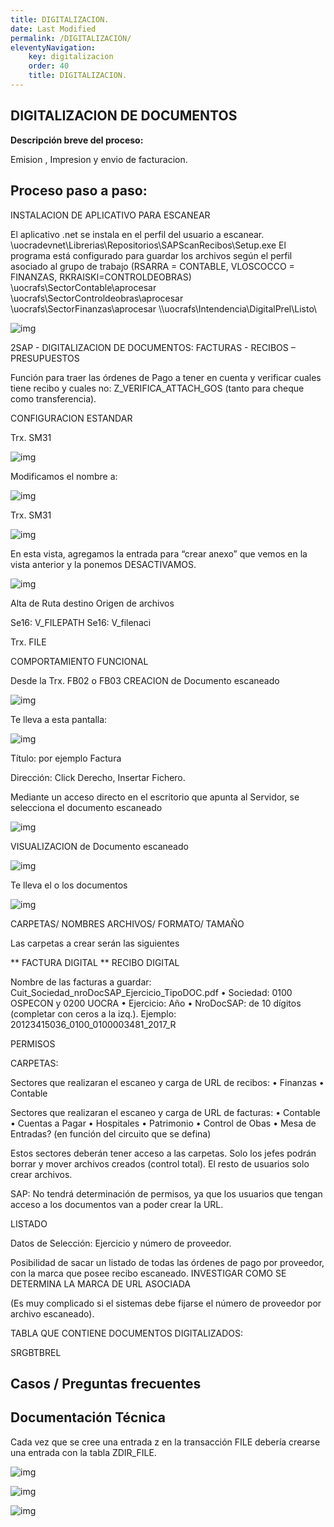 ```yaml
---
title: DIGITALIZACION.
date: Last Modified
permalink: /DIGITALIZACION/
eleventyNavigation:
    key: digitalizacion
    order: 40
    title: DIGITALIZACION.
---
```

## **DIGITALIZACION DE DOCUMENTOS**

**Descripción breve del proceso:**

Emision , Impresion y envio de facturacion.

## Proceso paso a paso:

INSTALACION DE APLICATIVO PARA ESCANEAR

El aplicativo .net se instala en el perfil del usuario a escanear. 
\\uocradevnet\Librerias\Repositorios\SAPScanRecibos\Setup.exe
El programa está configurado para guardar los archivos según el perfil asociado al grupo de trabajo (RSARRA = CONTABLE, VLOSCOCCO = FINANZAS, RKRAISKI=CONTROLDEOBRAS)
\\uocrafs\SectorContable\aprocesar
\\uocrafs\SectorControldeobras\aprocesar
\\uocrafs\SectorFinanzas\aprocesar
\\\\uocrafs\Intendencia\DigitalPrel\Listo\ 


![img](../content/images/Digitalizacion_Documentos_FI_MM/D1.jpg)

2SAP - DIGITALIZACION DE DOCUMENTOS: FACTURAS  - RECIBOS – PRESUPUESTOS

Función para traer las órdenes de Pago a tener en cuenta y verificar cuales tiene recibo y cuales no:
Z_VERIFICA_ATTACH_GOS (tanto para cheque como transferencia).

CONFIGURACION ESTANDAR

Trx. SM31

![img](../content/images/Digitalizacion_Documentos_FI_MM/D2.jpg)

Modificamos el nombre a:             

![img](../content/images/Digitalizacion_Documentos_FI_MM/D3.jpg)


Trx. SM31

![img](../content/images/Digitalizacion_Documentos_FI_MM/D4.jpg)


En esta vista, agregamos la entrada para “crear anexo” que vemos en la vista anterior y la ponemos DESACTIVAMOS.

![img](../content/images/Digitalizacion_Documentos_FI_MM/D5.jpg)


Alta de Ruta destino Origen de archivos

Se16: V_FILEPATH
Se16: V_filenaci

Trx. FILE



COMPORTAMIENTO FUNCIONAL

Desde la Trx. FB02 o FB03
CREACION de Documento escaneado

![img](../content/images/Digitalizacion_Documentos_FI_MM/D6.jpg)

Te lleva a esta pantalla: 

![img](../content/images/Digitalizacion_Documentos_FI_MM/D7.jpg)


Título: por ejemplo Factura

Dirección: Click Derecho, Insertar Fichero.

Mediante un acceso directo en el escritorio  que apunta al Servidor, se selecciona el documento escaneado


![img](../content/images/Digitalizacion_Documentos_FI_MM/D8.jpg)

VISUALIZACION de Documento escaneado

![img](../content/images/Digitalizacion_Documentos_FI_MM/D9.jpg)

Te lleva el o los documentos

![img](../content/images/Digitalizacion_Documentos_FI_MM/D10.jpg)

CARPETAS/ NOMBRES ARCHIVOS/ FORMATO/ TAMAÑO

Las carpetas a crear serán las siguientes

**	FACTURA DIGITAL
**	RECIBO DIGITAL


Nombre de las facturas a guardar: Cuit_Sociedad_nroDocSAP_Ejercicio_TipoDOC.pdf
•	Sociedad: 0100 OSPECON y 0200 UOCRA
•	Ejercicio: Año
•	NroDocSAP: de 10 dígitos (completar con ceros a la izq.).
Ejemplo: 20123415036_0100_0100003481_2017_R


PERMISOS

CARPETAS:

Sectores que realizaran el escaneo y carga de URL de recibos:
•	Finanzas
•	Contable

Sectores que realizaran el escaneo y carga de URL de facturas:
•	Contable
•	Cuentas a Pagar
•	Hospitales
•	Patrimonio
•	Control de Obas
•	Mesa de Entradas? (en función del circuito que se defina)


Estos sectores deberán tener acceso a las carpetas.
Solo los jefes podrán borrar y mover archivos creados (control total).
El resto de usuarios solo crear archivos.

SAP:
No tendrá determinación de permisos, ya que los usuarios que tengan acceso a los documentos van a poder crear la URL.

LISTADO		

Datos de Selección: Ejercicio y número de proveedor.

Posibilidad de sacar un listado de todas las órdenes de pago por proveedor, con la marca que  posee recibo escaneado.
INVESTIGAR COMO SE DETERMINA LA MARCA DE URL ASOCIADA

(Es muy complicado si el sistemas debe fijarse el número de proveedor por archivo escaneado).


TABLA QUE CONTIENE DOCUMENTOS DIGITALIZADOS:


SRGBTBREL






## **Casos / Preguntas frecuentes**



## **Documentación Técnica**


Cada vez que se cree una entrada z en la transacción FILE debería crearse una entrada con la tabla ZDIR_FILE.

![img](../content/images/Digitalizacion_Documentos_FI_MM/D11.jpg)

![img](../content/images/Digitalizacion_Documentos_FI_MM/D13.jpg)

![img](../content/images/Digitalizacion_Documentos_FI_MM/D12.jpg)


